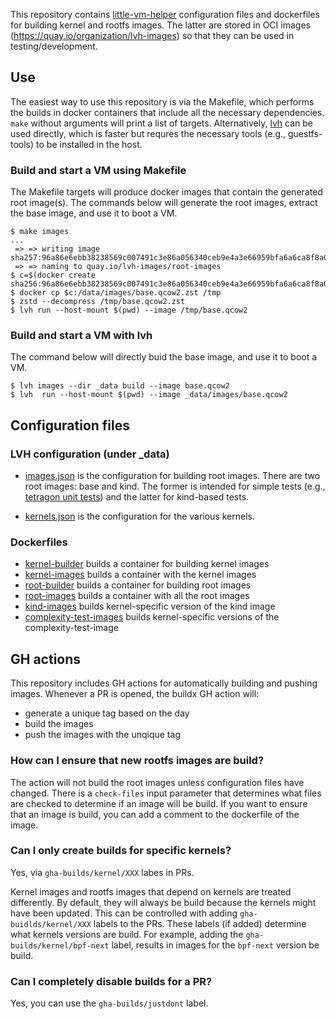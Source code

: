 
This repository contains [little-vm-helper](https://github.com/cilium/little-vm-helper)
configuration files and dockerfiles for building kernel and rootfs images. The latter are stored in
OCI images (https://quay.io/organization/lvh-images) so that they can be used in
testing/development.

## Use

The easiest way to use this repository is via the Makefile, which performs the builds in docker
containers that include all the necessary dependencies. `make` without arguments will print a list
of targets. Alternatively, [lvh](https://github.com/cilium/little-vm-helper/) can be used directly,
which is  faster but requres the necessary tools (e.g., guestfs-tools) to be installed in the host.

### Build and start a VM using Makefile

The Makefile targets will produce docker images that contain the generated root image(s). The
commands below will generate the root images, extract the base image, and use it to boot a VM.

```
$ make images
...
 => => writing image sha257:96a86e6ebb38238569c007491c3e86a056340ceb9e4a3e66959bfa6a6ca8f8a0
 => => naming to quay.io/lvh-images/root-images
$ c=$(docker create sha256:96a86e6ebb38238569c007491c3e86a056340ceb9e4a3e66959bfa6a6ca8f8a0)
$ docker cp $c:/data/images/base.qcow2.zst /tmp
$ zstd --decompress /tmp/base.qcow2.zst
$ lvh run --host-mount $(pwd) --image /tmp/base.qcow2
```

### Build and start a VM with lvh

The command below will directly buid the base image, and use it to boot a VM.

```
$ lvh images --dir _data build --image base.qcow2
$ lvh  run --host-mount $(pwd) --image _data/images/base.qcow2
```

## Configuration files

### LVH configuration (under \_data)

- [images.json](_data/images.json) is the configuration for building root images. There are two root images:
  base and kind. The former is intended for simple tests (e.g., [tetragon unit
  tests](https://github.com/cilium/tetragon/tree/main/tests/vmtests)) and the latter
  for kind-based tests.

- [kernels.json](_data/kernels.json) is the configuration for the various kernels.

### Dockerfiles

- [kernel-builder](./dockerfiles/kernel-builder) builds a container for building kernel images
- [kernel-images](./dockerfiles/kernel-images) builds a container with the kernel images
- [root-builder](./dockerfiles/root-builder) builds a container for building root images
- [root-images](./dockerfiles/root-images) builds a container with all the root images
- [kind-images](./dockerfiles/kind-images) builds kernel-specific version of the kind image
- [complexity-test-images](./dockerfiles/complexity-test-images) builds kernel-specific versions of
  the complexity-test-image


## GH actions

This repository includes GH actions for automatically building and pushing images. Whenever a PR is
opened, the buildx GH action will:
 - generate a unique tag based on the day
 - build the images
 - push the images with the unqique tag

### How can I ensure that new rootfs images are build?

The action will not build the root images unless configuration files have changed.
There is a `check-files` input parameter that determines what files are checked to
determine if an image will be build. If you want to ensure that an image is build, you
can add a comment to the dockerfile of the image.

### Can I only create builds for specific kernels?

Yes, via `gha-builds/kernel/XXX` labes in PRs.

Kernel images and rootfs images that depend on kernels are treated differently. By default, they will always be build
because the kernels might have been updated. This can be controlled with adding `gha-buidlds/kernel/XXX` labels to the PRs.
These labels (if added) determine what kernels versions are build. For example, adding the `gha-builds/kernel/bpf-next` label,
results in images  for the `bpf-next` version be build.

### Can I completely disable builds for a PR?

Yes, you can use the `gha-builds/justdont` label.
